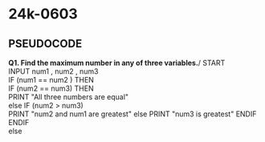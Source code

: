 # 24k-0603
## PSEUDOCODE
**Q1. Find the maximum number in any of three variables.**/
START  
INPUT num1 , num2 , num3  
IF (num1 == num2 ) THEN  
   IF (num2 == num3) THEN  
     PRINT "All three numbers are equal"  
   else
    IF (num2 > num3)  
      PRINT "num2 and num1 are greatest"
    else 
      PRINT "num3 is greatest"
    ENDIF
  ENDIF  
else
  
  
   
  


